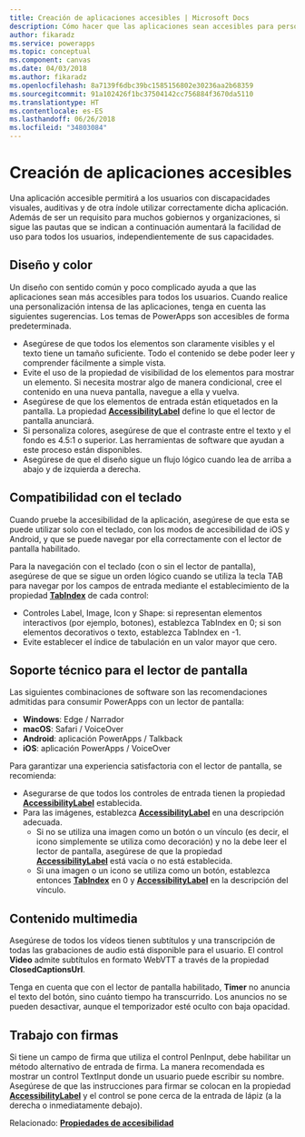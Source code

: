 ```yaml
---
title: Creación de aplicaciones accesibles | Microsoft Docs
description: Cómo hacer que las aplicaciones sean accesibles para personas con discapacidades
author: fikaradz
ms.service: powerapps
ms.topic: conceptual
ms.component: canvas
ms.date: 04/03/2018
ms.author: fikaradz
ms.openlocfilehash: 8a7139f6dbc39bc1585156802e30236aa2b68359
ms.sourcegitcommit: 91a102426f1bc37504142cc756884f3670da5110
ms.translationtype: HT
ms.contentlocale: es-ES
ms.lasthandoff: 06/26/2018
ms.locfileid: "34803084"
---
```

# <a name="create-accessible-apps"></a>Creación de aplicaciones accesibles
Una aplicación accesible permitirá a los usuarios con discapacidades visuales, auditivas y de otra índole utilizar correctamente dicha aplicación.  Además de ser un requisito para muchos gobiernos y organizaciones, si sigue las pautas que se indican a continuación aumentará la facilidad de uso para todos los usuarios, independientemente de sus capacidades.

## <a name="layout-and-color"></a>Diseño y color
Un diseño con sentido común y poco complicado ayuda a que las aplicaciones sean más accesibles para todos los usuarios.  Cuando realice una personalización intensa de las aplicaciones, tenga en cuenta las siguientes sugerencias.  Los temas de PowerApps son accesibles de forma predeterminada.
- Asegúrese de que todos los elementos son claramente visibles y el texto tiene un tamaño suficiente.  Todo el contenido se debe poder leer y comprender fácilmente a simple vista.
- Evite el uso de la propiedad de visibilidad de los elementos para mostrar un elemento.  Si necesita mostrar algo de manera condicional, cree el contenido en una nueva pantalla, navegue a ella y vuelva.
- Asegúrese de que los elementos de entrada están etiquetados en la pantalla. La propiedad **[AccessibilityLabel](controls/properties-accessibility.md)** define lo que el lector de pantalla anunciará.
- Si personaliza colores, asegúrese de que el contraste entre el texto y el fondo es 4.5:1 o superior.  Las herramientas de software que ayudan a este proceso están disponibles.
- Asegúrese de que el diseño sigue un flujo lógico cuando lea de arriba a abajo y de izquierda a derecha.


## <a name="keyboard-support"></a>Compatibilidad con el teclado
Cuando pruebe la accesibilidad de la aplicación, asegúrese de que esta se puede utilizar solo con el teclado, con los modos de accesibilidad de iOS y Android, y que se puede navegar por ella correctamente con el lector de pantalla habilitado.

Para la navegación con el teclado (con o sin el lector de pantalla), asegúrese de que se sigue un orden lógico cuando se utiliza la tecla TAB para navegar por los campos de entrada mediante el establecimiento de la propiedad **[TabIndex](controls/properties-accessibility.md)** de cada control:
- Controles Label, Image, Icon y Shape: si representan elementos interactivos (por ejemplo, botones), establezca TabIndex en 0; si son elementos decorativos o texto, establezca TabIndex en -1.
- Evite establecer el índice de tabulación en un valor mayor que cero.

## <a name="screen-reader-support"></a>Soporte técnico para el lector de pantalla
Las siguientes combinaciones de software son las recomendaciones admitidas para consumir PowerApps con un lector de pantalla:

- **Windows**: Edge / Narrador
- **macOS**: Safari / VoiceOver
- **Android**: aplicación PowerApps / Talkback
- **iOS**: aplicación PowerApps / VoiceOver

Para garantizar una experiencia satisfactoria con el lector de pantalla, se recomienda:

- Asegurarse de que todos los controles de entrada tienen la propiedad **[AccessibilityLabel](controls/properties-accessibility.md)** establecida.
- Para las imágenes, establezca **[AccessibilityLabel](controls/properties-accessibility.md)** en una descripción adecuada.
  - Si no se utiliza una imagen como un botón o un vínculo (es decir, el icono simplemente se utiliza como decoración) y no la debe leer el lector de pantalla, asegúrese de que la propiedad **[AccessibilityLabel](controls/properties-accessibility.md)** está vacía o no está establecida.
  - Si una imagen o un icono se utiliza como un botón, establezca entonces **[TabIndex](controls/properties-accessibility.md)** en 0 y **[AccessibilityLabel](controls/properties-accessibility.md)** en la descripción del vínculo.


## <a name="multimedia"></a>Contenido multimedia
Asegúrese de todos los vídeos tienen subtítulos y una transcripción de todas las grabaciones de audio está disponible para el usuario.  El control **Video** admite subtítulos en formato WebVTT a través de la propiedad **ClosedCaptionsUrl**.

Tenga en cuenta que con el lector de pantalla habilitado, **Timer** no anuncia el texto del botón, sino cuánto tiempo ha transcurrido.  Los anuncios no se pueden desactivar, aunque el temporizador esté oculto con baja opacidad.

## <a name="working-with-signatures"></a>Trabajo con firmas
Si tiene un campo de firma que utiliza el control PenInput, debe habilitar un método alternativo de entrada de firma.  La manera recomendada es mostrar un control TextInput donde un usuario puede escribir su nombre.  Asegúrese de que las instrucciones para firmar se colocan en la propiedad **[AccessibilityLabel](controls/properties-accessibility.md)** y el control se pone cerca de la entrada de lápiz (a la derecha o inmediatamente debajo).



Relacionado: **[Propiedades de accesibilidad](controls/properties-accessibility.md)**
